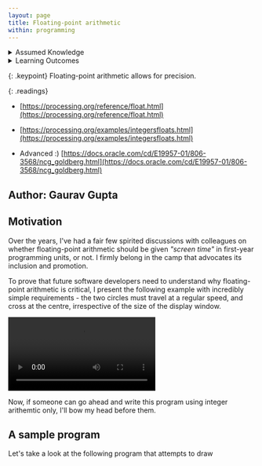 ```yaml
---
layout: page
title: Floating-point arithmetic
within: programming
---
```

<details class="prereq" markdown="1"><summary>Assumed Knowledge</summary>

  * [Primitive Operations](primitive_operations)
  * [Variables](variables)
</details>

<details class="outcomes" markdown="1"><summary>Learning Outcomes</summary>

  * Truly understand and appreciate the importance of floating-point arithmetic.

</details>

{: .keypoint}
Floating-point arithmetic allows for precision.

{: .readings}

- [https://processing.org/reference/float.html](https://processing.org/reference/float.html)

- [https://processing.org/examples/integersfloats.html](https://processing.org/examples/integersfloats.html)

- Advanced :) [https://docs.oracle.com/cd/E19957-01/806-3568/ncg_goldberg.html](https://docs.oracle.com/cd/E19957-01/806-3568/ncg_goldberg.html)

## Author: Gaurav Gupta

## Motivation

Over the years, I've had a fair few spirited discussions with colleagues on whether floating-point arithmetic should be given *"screen time"* in first-year programming units, or not. I firmly belong in the camp that advocates its inclusion and promotion.

To prove that future software developers need to understand why floating-point arithmetic is critical, I present the following example with incredibly simple requirements - the two circles must travel at a regular speed, and cross at the centre, irrespective of the size of the display window.

![](./assets/images/laneCrossing.mp4)

Now, if someone can go ahead and write this program using integer arithemtic only, I'll bow my head before them.

## A sample program

Let's take a look at the following program that attempts to draw 